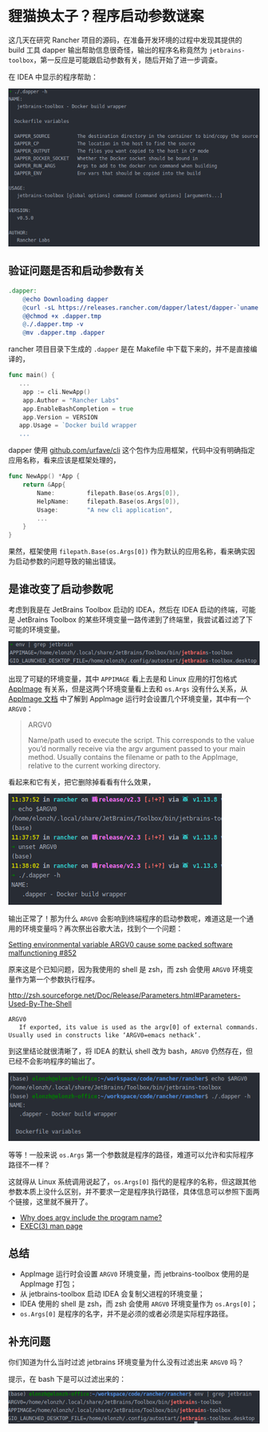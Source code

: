 # 貍猫换太子？程序启动参数谜案


这几天在研究 Rancher 项目的源码，在准备开发环境的过程中发现其提供的 build 工具 dapper 输出帮助信息很奇怪，输出的程序名称竟然为 `jetbrains-toolbox`，第一反应是可能跟启动参数有关，随后开始了进一步调查。

在 IDEA 中显示的程序帮助：

![](img/2020-05-18-13-55-35.png)

## 验证问题是否和启动参数有关

```makefile
.dapper:
	@echo Downloading dapper
	@curl -sL https://releases.rancher.com/dapper/latest/dapper-`uname -s`-`uname -m` > .dapper.tmp
	@@chmod +x .dapper.tmp
	@./.dapper.tmp -v
	@mv .dapper.tmp .dapper
```

rancher 项目目录下生成的 `.dapper` 是在 Makefile 中下载下来的，并不是直接编译的，

```go
func main() {
   ...
	app := cli.NewApp()
	app.Author = "Rancher Labs"
	app.EnableBashCompletion = true
	app.Version = VERSION
   app.Usage = `Docker build wrapper
   ...
```

dapper 使用 [github.com/urfave/cli](https://github.com/urfave/cli) 这个包作为应用框架，代码中没有明确指定应用名称，看来应该是框架处理的，

```go
func NewApp() *App {
	return &App{
		Name:         filepath.Base(os.Args[0]),
		HelpName:     filepath.Base(os.Args[0]),
		Usage:        "A new cli application",
		...
	}
}
```

果然，框架使用 `filepath.Base(os.Args[0])` 作为默认的应用名称，看来确实因为启动参数的问题导致的输出错误。

## 是谁改变了启动参数呢

考虑到我是在 JetBrains Toolbox 启动的 IDEA，然后在 IDEA 启动的终端，可能是 JetBrains Toolbox 的某些环境变量一路传递到了终端里，我尝试着过滤了下可能的环境变量。

![](img/2020-05-19-10-08-37.png)

出现了可疑的环境变量，其中 `APPIMAGE` 看上去是和 Linux 应用的打包格式 [AppImage](https://appimage.org/) 有关系，但是这两个环境变量看上去和 `os.Args` 没有什么关系，从 [AppImage 文档](https://docs.appimage.org/packaging-guide/environment-variables.html#type-2-appimage-runtime) 中了解到 AppImage 运行时会设置几个环境变量，其中有一个 `ARGV0`：

> ARGV0
>
> Name/path used to execute the script. This corresponds to the value you’d normally receive via the argv argument passed to your main method. Usually contains the filename or path to the AppImage, relative to the current working directory.

看起来和它有关，把它删除掉看看有什么效果，

![](img/2020-05-19-11-38-37.png)

输出正常了！那为什么 `ARGV0` 会影响到终端程序的启动参数呢，难道这是一个通用的环境变量吗？再次祭出谷歌大法，找到个一个问题：

[Setting environmental variable ARGV0 cause some packed software malfunctioning #852](https://github.com/AppImage/AppImageKit/issues/852)

原来这是个已知问题，因为我使用的 shell 是 zsh，而 zsh 会使用 `ARGV0` 环境变量作为第一个参数执行程序。

http://zsh.sourceforge.net/Doc/Release/Parameters.html#Parameters-Used-By-The-Shell

```text
ARGV0
   If exported, its value is used as the argv[0] of external commands. Usually used in constructs like ‘ARGV0=emacs nethack’.
```

到这里结论就很清晰了，将 IDEA 的默认 shell 改为 bash，`ARGV0` 仍然存在，但已经不会影响程序的输出了。

![](img/2020-05-19-11-51-15.png)

等等！一般来说 `os.Args` 第一个参数就是程序的路径，难道可以允许和实际程序路径不一样？

这就得从 Linux 系统调用说起了，`os.Args[0]` 指代的是程序的名称，但这跟其他参数本质上没什么区别，并不要求一定是程序执行路径，具体信息可以参照下面两个链接，这里就不展开了。

- [Why does argv include the program name?](https://unix.stackexchange.com/questions/315812/why-does-argv-include-the-program-name)
- [EXEC(3) man page](http://man7.org/linux/man-pages/man3/exec.3.html)

## 总结

- AppImage 运行时会设置 `ARGV0` 环境变量，而 jetbrains-toolbox 使用的是 AppImage 打包；
- 从 jetbrains-toolbox 启动 IDEA 会复制父进程的环境变量；
- IDEA 使用的 shell 是 zsh，而 zsh 会使用 `ARGV0` 环境变量作为 `os.Args[0]`；
- `os.Args[0]` 是程序的名字，并不是必须的或者必须是实际程序路径。

## 补充问题

你们知道为什么当时过滤 jetbrains 环境变量为什么没有过滤出来 `ARGV0` 吗？

提示，在 bash 下是可以过滤出来的：

![](img/2020-05-19-13-25-45.png)

